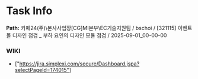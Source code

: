 # Task Info

**Path:** 카페24(주)\본사사업장\[CG]MI본부\EC기술지원팀 / bschoi / [321115] 이벤트 몰 디자인 점검 _ 부하 요인의 디자인 모듈 점검 / 2025-09-01_00-00-00

### WIKI
- ["https://jira.simplexi.com/secure/Dashboard.jspa?selectPageId=174015"]

